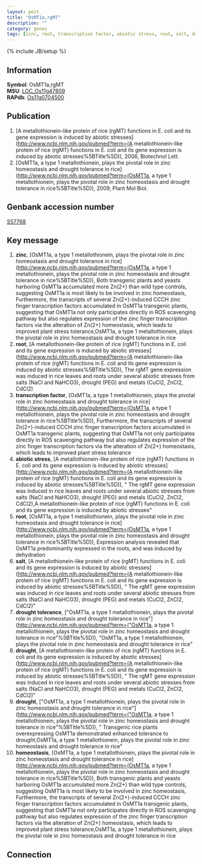 ```yaml
---
layout: post
title: "OsMT1a,rgMT"
description: ""
category: genes
tags: [zinc, root, transcription factor, abiotic stress, root, salt, drought tolerance, drought, drought, homeostasis]
---
```

{% include JB/setup %}

## Information
__Symbol__: OsMT1a,rgMT  
__MSU__: [LOC_Os11g47809](http://rice.plantbiology.msu.edu/cgi-bin/ORF_infopage.cgi?orf=LOC_Os11g47809)  
__RAPdb__: [Os11g0704500](http://rapdb.dna.affrc.go.jp/viewer/gbrowse_details/irgsp1?name=Os11g0704500)  

## Publication
1. [A metallothionein-like protein of rice (rgMT) functions in E. coli and its gene expression is induced by abiotic stresses](http://www.ncbi.nlm.nih.gov/pubmed?term=(A metallothionein-like protein of rice (rgMT) functions in E. coli and its gene expression is induced by abiotic stresses%5BTitle%5D)), 2006, Biotechnol Lett.
2. [OsMT1a, a type 1 metallothionein, plays the pivotal role in zinc homeostasis and drought tolerance in rice](http://www.ncbi.nlm.nih.gov/pubmed?term=(OsMT1a, a type 1 metallothionein, plays the pivotal role in zinc homeostasis and drought tolerance in rice%5BTitle%5D)), 2009, Plant Mol Biol.

## Genbank accession number
[S57768](http://www.ncbi.nlm.nih.gov/nuccore/S57768)

## Key message
1. __zinc__, [OsMT1a, a type 1 metallothionein, plays the pivotal role in zinc homeostasis and drought tolerance in rice](http://www.ncbi.nlm.nih.gov/pubmed?term=(OsMT1a, a type 1 metallothionein, plays the pivotal role in zinc homeostasis and drought tolerance in rice%5BTitle%5D)),  Both transgenic plants and yeasts harboring OsMT1a accumulated more Zn(2+) than wild type controls, suggesting OsMT1a is most likely to be involved in zinc homeostasis, Furthermore, the transcripts of several Zn(2+)-induced CCCH zinc finger transcription factors accumulated in OsMT1a transgenic plants, suggesting that OsMT1a not only participates directly in ROS scavenging pathway but also regulates expression of the zinc finger transcription factors via the alteration of Zn(2+) homeostasis, which leads to improved plant stress tolerance,OsMT1a, a type 1 metallothionein, plays the pivotal role in zinc homeostasis and drought tolerance in rice
2. __root__, [A metallothionein-like protein of rice (rgMT) functions in E. coli and its gene expression is induced by abiotic stresses](http://www.ncbi.nlm.nih.gov/pubmed?term=(A metallothionein-like protein of rice (rgMT) functions in E. coli and its gene expression is induced by abiotic stresses%5BTitle%5D)),  The rgMT gene expression was induced in rice leaves and roots under several abiotic stresses from salts (NaCl and NaHCO3), drought (PEG) and metals (CuCl2, ZnCl2, CdCl2)
3. __transcription factor__, [OsMT1a, a type 1 metallothionein, plays the pivotal role in zinc homeostasis and drought tolerance in rice](http://www.ncbi.nlm.nih.gov/pubmed?term=(OsMT1a, a type 1 metallothionein, plays the pivotal role in zinc homeostasis and drought tolerance in rice%5BTitle%5D)),  Furthermore, the transcripts of several Zn(2+)-induced CCCH zinc finger transcription factors accumulated in OsMT1a transgenic plants, suggesting that OsMT1a not only participates directly in ROS scavenging pathway but also regulates expression of the zinc finger transcription factors via the alteration of Zn(2+) homeostasis, which leads to improved plant stress tolerance
4. __abiotic stress__, [A metallothionein-like protein of rice (rgMT) functions in E. coli and its gene expression is induced by abiotic stresses](http://www.ncbi.nlm.nih.gov/pubmed?term=(A metallothionein-like protein of rice (rgMT) functions in E. coli and its gene expression is induced by abiotic stresses%5BTitle%5D)), " The rgMT gene expression was induced in rice leaves and roots under several abiotic stresses from salts (NaCl and NaHCO3), drought (PEG) and metals (CuCl2, ZnCl2, CdCl2),A metallothionein-like protein of rice (rgMT) functions in E. coli and its gene expression is induced by abiotic stresses"
5. __root__, [OsMT1a, a type 1 metallothionein, plays the pivotal role in zinc homeostasis and drought tolerance in rice](http://www.ncbi.nlm.nih.gov/pubmed?term=(OsMT1a, a type 1 metallothionein, plays the pivotal role in zinc homeostasis and drought tolerance in rice%5BTitle%5D)),  Expression analysis revealed that OsMT1a predominantly expressed in the roots, and was induced by dehydration
6. __salt__, [A metallothionein-like protein of rice (rgMT) functions in E. coli and its gene expression is induced by abiotic stresses](http://www.ncbi.nlm.nih.gov/pubmed?term=(A metallothionein-like protein of rice (rgMT) functions in E. coli and its gene expression is induced by abiotic stresses%5BTitle%5D)), " The rgMT gene expression was induced in rice leaves and roots under several abiotic stresses from salts (NaCl and NaHCO3), drought (PEG) and metals (CuCl2, ZnCl2, CdCl2)"
7. __drought tolerance__, ["OsMT1a, a type 1 metallothionein, plays the pivotal role in zinc homeostasis and drought tolerance in rice"](http://www.ncbi.nlm.nih.gov/pubmed?term=("OsMT1a, a type 1 metallothionein, plays the pivotal role in zinc homeostasis and drought tolerance in rice"%5BTitle%5D)), "OsMT1a, a type 1 metallothionein, plays the pivotal role in zinc homeostasis and drought tolerance in rice"
8. __drought__, [A metallothionein-like protein of rice (rgMT) functions in E. coli and its gene expression is induced by abiotic stresses](http://www.ncbi.nlm.nih.gov/pubmed?term=(A metallothionein-like protein of rice (rgMT) functions in E. coli and its gene expression is induced by abiotic stresses%5BTitle%5D)), " The rgMT gene expression was induced in rice leaves and roots under several abiotic stresses from salts (NaCl and NaHCO3), drought (PEG) and metals (CuCl2, ZnCl2, CdCl2)"
9. __drought__, ["OsMT1a, a type 1 metallothionein, plays the pivotal role in zinc homeostasis and drought tolerance in rice"](http://www.ncbi.nlm.nih.gov/pubmed?term=("OsMT1a, a type 1 metallothionein, plays the pivotal role in zinc homeostasis and drought tolerance in rice"%5BTitle%5D)), " Transgenic rice plants overexpressing OsMT1a demonstrated enhanced tolerance to drought,OsMT1a, a type 1 metallothionein, plays the pivotal role in zinc homeostasis and drought tolerance in rice"
10. __homeostasis__, [OsMT1a, a type 1 metallothionein, plays the pivotal role in zinc homeostasis and drought tolerance in rice](http://www.ncbi.nlm.nih.gov/pubmed?term=(OsMT1a, a type 1 metallothionein, plays the pivotal role in zinc homeostasis and drought tolerance in rice%5BTitle%5D)),  Both transgenic plants and yeasts harboring OsMT1a accumulated more Zn(2+) than wild type controls, suggesting OsMT1a is most likely to be involved in zinc homeostasis, Furthermore, the transcripts of several Zn(2+)-induced CCCH zinc finger transcription factors accumulated in OsMT1a transgenic plants, suggesting that OsMT1a not only participates directly in ROS scavenging pathway but also regulates expression of the zinc finger transcription factors via the alteration of Zn(2+) homeostasis, which leads to improved plant stress tolerance,OsMT1a, a type 1 metallothionein, plays the pivotal role in zinc homeostasis and drought tolerance in rice

## Connection


